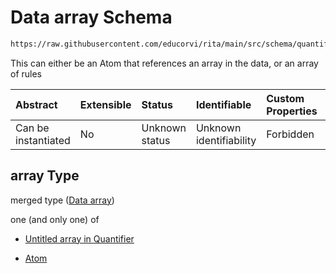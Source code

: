 # Data array Schema

```txt
https://raw.githubusercontent.com/educorvi/rita/main/src/schema/quantifier.json#/properties/array
```

This can either be an Atom that references an array in the data, or an array of rules

| Abstract            | Extensible | Status         | Identifiable            | Custom Properties | Additional Properties | Access Restrictions | Defined In                                                                   |
| :------------------ | :--------- | :------------- | :---------------------- | :---------------- | :-------------------- | :------------------ | :--------------------------------------------------------------------------- |
| Can be instantiated | No         | Unknown status | Unknown identifiability | Forbidden         | Allowed               | none                | [quantifier.json\*](../../src/schema/quantifier.json "open original schema") |

## array Type

merged type ([Data array](quantifier-properties-data-array.md))

one (and only one) of

*   [Untitled array in Quantifier](quantifier-properties-data-array-oneof-0.md "check type definition")

*   [Atom](atom.md "check type definition")
